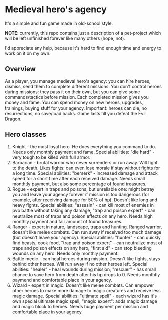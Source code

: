 # Medieval hero's agency

It's a simple and fun game made in old-school style.

**NOTE**: currently, this repo contains just a description of a pet-project which will be left unfinished forever like many others (hope, not).

I'd appreciate any help, because it's hard to find enough time and energy to work on it on my own.

## Overview

As a player, you manage medieval hero's agency: you can hire heroes, dismiss, send them to complete different missions. You don't control heroes during missions: they pass it on their own, but you can give some commands/tactics before mission. Each completed mission gives you money and fame. You can spend money on new heroes, upgrades, trainings, buying stuff for your agency. Important: heroes can die, no resurrections, no save/load hacks.
Game lasts till you defeat the Evil Dragon.

## Hero classes

1. Knight - the most loyal hero. He does everything you command to do. Needs only monthly payment and fame. Special abilities: "die hard" - very tough to be killed with full armor.
2. Barbarian - brutal warrior who never surrenders or run away. Will fight to the death. Likes fights: can even lose morale if stay without fights for a long time. Special abilities: "berserk" - increased damage and attack speed for a short time after each received damage. Needs small monthtly payment, but also some percentage of found treasures.
3. Rogue - expert in traps and poisons, but unreliable one: might betray you and leave your agency forever if mission is too dangerous (for example, after receiving damage for 50% of hp). Doesn't like long and heavy fights. Special abilities: "assasin" - can kill most of enemies in pvp battle without taking any damage, "trap and poison expert" - can neutralize most of traps and poison effects on any hero. Needs high monthly payment and fair amount of found treasures.
4. Ranger - expert in nature, landscape, traps and hunting. Ranged warrior, doesn't like melee combats. Can run away if received too much damage (but doesn't leave your agency). Special abilities: "hunter" - can quickly find beasts, cook food, "trap and poison expert" - can neutralize most of traps and poison effects on any hero, "first aid" - can stop bleeding wounds on any hero. Needs only monthly payment.
5. Battle medic - can heal heroes during mission. Doesn't like fights, stays behind other heroes. Will run away if no other heroes left. Special abilities: "healer" - heal wounds during mission, "rescuer" - has small chance to save hero from death after his hp drops to 0. Needs monthtly paymend and comfortable place in your agency.
6. Wizard - expert in magic. Doesn't like melee combats. Can empower other heroes to make more damage to magic creatures and receive less magic damage. Special abilities: "ultimate spell" - each wizard has it's own special ultimate magic spell, "magic expert": adds magic damage and magic block to heroes. Needs huge payment per mission and comfortable place in your agency.
